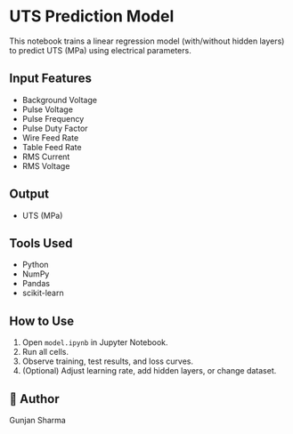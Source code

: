 # UTS Prediction Model

This notebook trains a linear regression model (with/without hidden layers) to predict UTS (MPa) using electrical parameters.

## Input Features
- Background Voltage
- Pulse Voltage
- Pulse Frequency
- Pulse Duty Factor
- Wire Feed Rate
- Table Feed Rate
- RMS Current
- RMS Voltage

## Output
- UTS (MPa)

## Tools Used
- Python
- NumPy
- Pandas
- scikit-learn
  
## How to Use
1. Open `model.ipynb` in Jupyter Notebook.
2. Run all cells.
3. Observe training, test results, and loss curves.
4. (Optional) Adjust learning rate, add hidden layers, or change dataset.


## 📎 Author
Gunjan Sharma   
